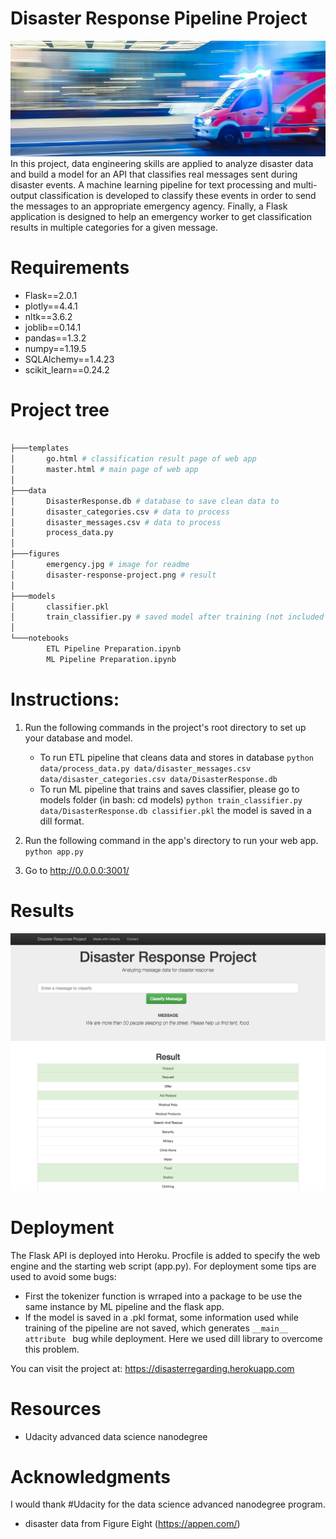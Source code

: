 # Disaster Response Pipeline Project
<img src = "figures/emergency.jpg?raw=true" >
In this project, data engineering skills are applied to analyze disaster data and build a model for an API that classifies real messages sent during disaster events. A machine learning pipeline for text processing and multi-output classification is developed to classify these events in order to send the messages to an appropriate emergency agency. Finally, a Flask application is designed to help an emergency worker to get classification results in multiple categories for a given message.

# Requirements
 * Flask==2.0.1
 * plotly==4.4.1
 * nltk==3.6.2
 * joblib==0.14.1
 * pandas==1.3.2
 * numpy==1.19.5
 * SQLAlchemy==1.4.23
 * scikit_learn==0.24.2
# Project tree
```bash

├───templates
│       go.html # classification result page of web app
│       master.html # main page of web app
│
├───data
│       DisasterResponse.db # database to save clean data to
│       disaster_categories.csv # data to process 
│       disaster_messages.csv # data to process 
│       process_data.py
│
├───figures
│       emergency.jpg # image for readme
│       disaster-response-project.png # result
│
├───models
│       classifier.pkl
│       train_classifier.py # saved model after training (not included due to large size)
│
└───notebooks
        ETL Pipeline Preparation.ipynb 
        ML Pipeline Preparation.ipynb
```
# Instructions:
1. Run the following commands in the project's root directory to set up your database and model.

    - To run ETL pipeline that cleans data and stores in database
        `python data/process_data.py data/disaster_messages.csv data/disaster_categories.csv data/DisasterResponse.db`
    - To run ML pipeline that trains and saves classifier, please go to models folder (in bash: cd models)
        `python train_classifier.py data/DisasterResponse.db classifier.pkl`
        the model is saved in a dill format.

2. Run the following command in the app's directory to run your web app.
    `python app.py`

3. Go to http://0.0.0.0:3001/

# Results

<img src= "figures/disaster-response-project.png">

# Deployment
The Flask API is deployed into Heroku. Procfile is added to specify the web engine and the starting web script (app.py).
For deployment some tips are used to avoid some bugs:
* First the tokenizer function is wrraped into a package to be use the same instance by ML pipeline and the flask app.
* If the model is saved in a .pkl format, some information used while training of the pipeline are not saved, which generates `__main__ attribute ` bug while deployment. Here we used dill library to overcome this problem.

You can visit the project at: https://disasterregarding.herokuapp.com

# Resources
* Udacity advanced data science nanodegree
     
# Acknowledgments
I would thank #Udacity for the data science advanced nanodegree program.
- disaster data from Figure Eight (https://appen.com/)
